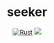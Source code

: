<div align="center">

<h1>seeker</h1>

[![Rust](https://github.com/jamadaha/seeker/actions/workflows/rust.yml/badge.svg)](https://github.com/jamadaha/seeker/actions/workflows/rust.yml)
<img src="https://img.shields.io/github/commits-since/jamadaha/seeker/latest">
